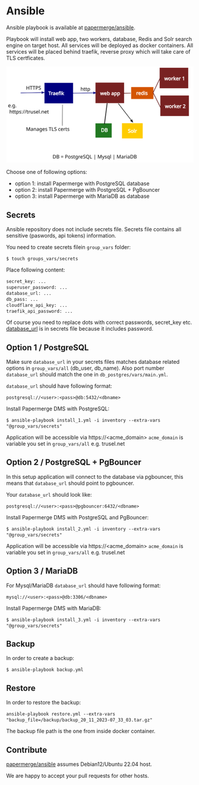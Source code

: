 # Ansible

Ansible playbook is available at [papermerge/ansible](https://github.com/papermerge/ansible).


Playbook will install web app, two workers, database, Redis and Solr search
engine on target host. All services will be deployed as docker containers.
All services will be placed behind traefik, reverse proxy
which will take care of TLS certficates.

![](../img/setup/ansible/production.svg)


Choose one of following options:

- option 1: install Papermerge with PostgreSQL database
- option 2: install Papermerge with PostgreSQL + PgBouncer
- option 3: install Papermerge with MariaDB as database


## Secrets

Ansible repository does not include secrets file.
Secrets file contains all sensitive (paswords, api tokens) information.

You need to create secrets filein `group_vars` folder:

    $ touch groups_vars/secrets

Place following content:


    secret_key: ...
    superuser_password: ...
    database_url: ...
    db_pass: ...
    cloudflare_api_key: ...
    traefik_api_password: ...

Of course you need to replace dots with correct passwords, secret_key etc.
[database_url](../settings/database.md) is in secrets file
because it includes password.

## Option 1 / PostgreSQL

Make sure `database_url` in your secrets files matches database related
options in `group_vars/all` (db_user, db_name). Also port number `database_url`
should match the one in `db_postgres/vars/main.yml`.

`database_url` should have following format:

    postgresql://<user>:<pass>@db:5432/<dbname>

Install Papermerge DMS with PostgreSQL:

```
$ ansible-playbook install_1.yml -i inventory --extra-vars "@group_vars/secrets"
```

Application will be accessible via https://<acme_domain>
`acme_domain` is variable you set in `group_vars/all` e.g. trusel.net

## Option 2 / PostgreSQL + PgBouncer

In this setup application will connect to the database via pgbouncer, this
means that `database_url` should point to pgbouncer.

Your `database_url` should look like:

    postgresql://<user>:<pass>@pgbouncer:6432/<dbname>


Install Papermerge DMS with PostgreSQL and PgBouncer:

```
$ ansible-playbook install_2.yml -i inventory --extra-vars "@group_vars/secrets"
```

Application will be accessible via https://<acme_domain>
`acme_domain` is variable you set in `group_vars/all` e.g. trusel.net


## Option 3 / MariaDB

For Mysql/MariaDB `database_url` should have following format:

    mysql://<user>:<pass>@db:3306/<dbname>


Install Papermerge DMS with MariaDB:

```
$ ansible-playbook install_3.yml -i inventory --extra-vars "@group_vars/secrets"
```

## Backup

In order to create a backup:

```
$ ansible-playbook backup.yml
```

## Restore


In order to restore the backup:

```
ansible-playbook restore.yml --extra-vars "backup_file=/backup/backup_20_11_2023-07_33_03.tar.gz"
```

The backup file path is the one from inside docker container.

## Contribute

[papermerge/ansible](https://github.com/papermerge/ansible) assumes Debian12/Ubuntu 22.04 host.

We are happy to accept your pull requests for other hosts.
